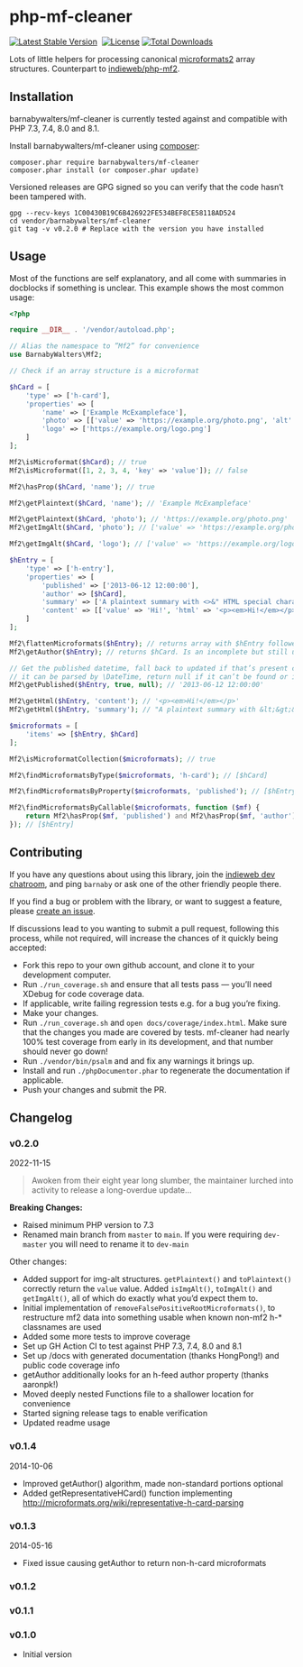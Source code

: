 # php-mf-cleaner

[![Latest Stable Version](http://poser.pugx.org/barnabywalters/mf-cleaner/v)](https://packagist.org/packages/barnabywalters/mf-cleaner) <a href="https://github.com/barnabywalters/mf-cleaner/actions/workflows/php.yml"><img src="https://github.com/barnabywalters/php-mf-cleaner/actions/workflows/php.yml/badge.svg?branch=main" alt="" /></a> [![License](http://poser.pugx.org/barnabywalters/mf-cleaner/license)](https://packagist.org/packages/barnabywalters/mf-cleaner) [![Total Downloads](http://poser.pugx.org/barnabywalters/mf-cleaner/downloads)](https://packagist.org/packages/barnabywalters/mf-cleaner) 

Lots of little helpers for processing canonical [microformats2](http://microformats.org/wiki/microformats2) array structures. Counterpart to [indieweb/php-mf2](https://github.com/indieweb/php-mf2).

## Installation

barnabywalters/mf-cleaner is currently tested against and compatible with PHP 7.3, 7.4, 8.0 and 8.1.

Install barnabywalters/mf-cleaner using [composer](https://getcomposer.org/):

    composer.phar require barnabywalters/mf-cleaner
    composer.phar install (or composer.phar update)

Versioned releases are GPG signed so you can verify that the code hasn’t been tampered with.

    gpg --recv-keys 1C00430B19C6B426922FE534BEF8CE58118AD524
    cd vendor/barnabywalters/mf-cleaner
    git tag -v v0.2.0 # Replace with the version you have installed

## Usage

Most of the functions are self explanatory, and all come with summaries in docblocks if something is unclear. This example shows the most common usage:

```php
<?php

require __DIR__ . '/vendor/autoload.php';

// Alias the namespace to ”Mf2” for convenience
use BarnabyWalters\Mf2;

// Check if an array structure is a microformat

$hCard = [
	'type' => ['h-card'],
	'properties' => [
		'name' => ['Example McExampleface'],
		'photo' => [['value' => 'https://example.org/photo.png', 'alt' => 'a photo of an example']],
		'logo' => ['https://example.org/logo.png']
	]
];

Mf2\isMicroformat($hCard); // true
Mf2\isMicroformat([1, 2, 3, 4, 'key' => 'value']); // false

Mf2\hasProp($hCard, 'name'); // true

Mf2\getPlaintext($hCard, 'name'); // 'Example McExampleface'

Mf2\getPlaintext($hCard, 'photo'); // 'https://example.org/photo.png'
Mf2\getImgAlt($hCard, 'photo'); // ['value' => 'https://example.org/photo.png', 'alt' => 'a photo of an example']

Mf2\getImgAlt($hCard, 'logo'); // ['value' => 'https://example.org/logo.png', 'alt' => '']

$hEntry = [
	'type' => ['h-entry'],
	'properties' => [
		'published' => ['2013-06-12 12:00:00'],
		'author' => [$hCard],
		'summary' => ['A plaintext summary with <>&" HTML special characters :o'],
		'content' => [['value' => 'Hi!', 'html' => '<p><em>Hi!</em></p>']]
	]
];

Mf2\flattenMicroformats($hEntry); // returns array with $hEntry followed by $hCard
Mf2\getAuthor($hEntry); // returns $hCard. Is an incomplete but still useful implementation of https://indieweb.org/authorship-spec which doesn’t follow links.

// Get the published datetime, fall back to updated if that’s present check that
// it can be parsed by \DateTime, return null if it can’t be found or is invalid
Mf2\getPublished($hEntry, true, null); // '2013-06-12 12:00:00'

Mf2\getHtml($hEntry, 'content'); // '<p><em>Hi!</em></p>'
Mf2\getHtml($hEntry, 'summary'); // "A plaintext summary with &lt;&gt;&amp;&quot; HTML special characters :o"

$microformats = [
	'items' => [$hEntry, $hCard]
];

Mf2\isMicroformatCollection($microformats); // true

Mf2\findMicroformatsByType($microformats, 'h-card'); // [$hCard]

Mf2\findMicroformatsByProperty($microformats, 'published'); // [$hEntry]

Mf2\findMicroformatsByCallable($microformats, function ($mf) {
	return Mf2\hasProp($mf, 'published') and Mf2\hasProp($mf, 'author');
}); // [$hEntry]

```

## Contributing

If you have any questions about using this library, join the [indieweb dev chatroom](https://chat.indieweb.org/dev/), and ping `barnaby` or ask one of the other friendly people there.

If you find a bug or problem with the library, or want to suggest a feature, please [create an issue](https://github.com/barnabywalters/php-mf-cleaner/issues/new).

If discussions lead to you wanting to submit a pull request, following this process, while not required, will increase the chances of it quickly being accepted:

* Fork this repo to your own github account, and clone it to your development computer.
* Run `./run_coverage.sh` and ensure that all tests pass — you’ll need XDebug for code coverage data.
* If applicable, write failing regression tests e.g. for a bug you’re fixing.
* Make your changes.
* Run `./run_coverage.sh` and `open docs/coverage/index.html`. Make sure that the changes you made are covered by tests. mf-cleaner had nearly 100% test coverage from early in its development, and that number should never go down!
* Run `./vendor/bin/psalm` and and fix any warnings it brings up.
* Install and run `./phpDocumentor.phar` to regenerate the documentation if applicable.
* Push your changes and submit the PR.

## Changelog

### v0.2.0

2022-11-15

> Awoken from their eight year long slumber, the maintainer lurched into activity to release a long-overdue update…

**Breaking Changes:**

* Raised minimum PHP version to 7.3
* Renamed main branch from `master` to `main`. If you were requiring `dev-master` you will need to rename it to `dev-main`

Other changes:

* Added support for img-alt structures. `getPlaintext()` and `toPlaintext()` correctly return the `value` value. Added `isImgAlt()`, `toImgAlt()` and `getImgAlt()`, all of which do exactly what you’d expect them to.
* Initial implementation of `removeFalsePositiveRootMicroformats()`, to restructure mf2 data into something usable when known non-mf2 h-* classnames are used
* Added some more tests to improve coverage
* Set up GH Action CI to test against PHP 7.3, 7.4, 8.0 and 8.1
* Set up /docs with generated documentation (thanks HongPong!) and public code coverage info
* getAuthor additionally looks for an h-feed author property (thanks aaronpk!)
* Moved deeply nested Functions file to a shallower location for convenience
* Started signing release tags to enable verification
* Updated readme usage

### v0.1.4
2014-10-06

* Improved getAuthor() algorithm, made non-standard portions optional
* Added getRepresentativeHCard() function implementing http://microformats.org/wiki/representative-h-card-parsing

### v0.1.3
2014-05-16

* Fixed issue causing getAuthor to return non-h-card microformats

### v0.1.2

### v0.1.1

### v0.1.0
* Initial version